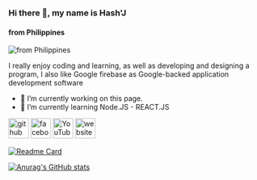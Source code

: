 ### Hi there 👋, my name is Hash'J
#### from Philippines
![from Philippines](https://hashjprogramming.web.app/Assets/Images/Background.png)

 I really enjoy coding and learning, as well as developing and designing a program, I also like Google firebase as Google-backed application development software

- 🔭 I’m currently working on this page. 
- 🌱 I’m currently learning Node.JS - REACT.JS 


[<img src='https://cdn.jsdelivr.net/npm/simple-icons@3.0.1/icons/github.svg' alt='github' height='40'>](https://github.com/https://github.com/HashJProgramming/)  [<img src='https://cdn.jsdelivr.net/npm/simple-icons@3.0.1/icons/facebook.svg' alt='facebook' height='40'>](https://www.facebook.com/https://www.facebook.com/JoshuaM2017)  [<img src='https://cdn.jsdelivr.net/npm/simple-icons@3.0.1/icons/youtube.svg' alt='YouTube' height='40'>](https://www.youtube.com/channel/https://www.youtube.com/channel/UCBBgGTaV4uoVkjo7nTiCC_Q)  [<img src='https://cdn.jsdelivr.net/npm/simple-icons@3.0.1/icons/icloud.svg' alt='website' height='40'>](https://hashjprogramming.web.app/)  

[![Readme Card](https://github-readme-stats.vercel.app/api/pin/?username=HashJProgramming&repo=Simple-CRUD-Google-Firebase)](https://github.com/anuraghazra/github-readme-stats)

[![Anurag's GitHub stats](https://github-readme-stats.vercel.app/api?username=HashJProgramming)](https://github.com/anuraghazra/github-readme-stats)


